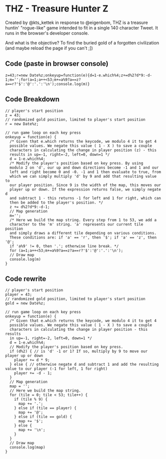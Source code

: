 # THZ - Treasure Hunter Z
Created by @kts_kettek in response to @eigenbom, THZ is a treasure huntin' "rogue-like" game intended to fit in a single 140 character Tweet. It runs in the browser's developer console.

And what is the objective? To find the buried gold of a forgotten civilization (and maybe reload the page if you can't ;])

## Code (paste in browser console)
    z=43;r=new Date%z;onkeyup=function(e){d=1-e.which%4;z+=d%2?d*9:-d-1;m='';for(a=1;a++<53;m+=a%9?a==z?a==r?'$':'@':'.':'\n');console.log(m)}

## Code Breakdown
    // player's start position
    z = 43;
    // randomized gold position, limited to player's start position
    r = new Date%z;
    
    // run game loop on each key press
    onkeyup = function(e) {
      /* Given that e.which returns the keycode, we modulo 4 it to get 4
      possible values. We negate this value ( 1 - X ) to save a couple
      characters in calculating the change in player position (z) - this
      results in up=-1, right=-2, left=0, down=1 */
      d = 1-e.which%4;
      /* Modify the player's position based on key press. By using
      modulo 2 on 'd', our up and down directions become -1 and 1 and our
      left and right become 0 and -0. -1 and 1 then evaluate to true, from
      which we can simply multiply 'd' by 9 and add that resulting value to
      our player position. Since 9 is the width of the map, this moves our
      player up or down. If the expression returns false, we simply negate d
      and subtract 1 - this returns -1 for left and 1 for right, which can
      then be added to the player's position. */
      z += d%2?d*9:-d-1;
      // Map generation
      m='';
      /* Here we build the map string. Every step from 1 to 53, we add a
      character to the 'm' string. 'a' represents our current tile position
      and simply draws a different tile depending on various conditions.
      These conditions are: if 'a' == 'r', then '$'; if 'a' == 'z', then '@';
      if 'a%9' != 0, then '.'; otherwise line break. */
      for (a=1;a++<53;m+=a%9?a==z?a==r?'$':'@':'.':'\n');
      // Draw map
      console.log(m)
    }

## Code rewrite
    // player's start position
    player = 43;
    // randomized gold position, limited to player's start position
    gold = new Date%z;
    
    // run game loop on each key press
    onkeyup = function(e) {
      /* Given that e.which returns the keycode, we modulo 4 it to get 4
      possible values. We negate this value ( 1 - X ) to save a couple
      characters in calculating the change in player position - this results
      in up=-1, right=-2, left=0, down=1 */
      d = 1-e.which%4;
      // Modify the player's position based on key press.
      if (d%2) { // is 'd' -1 or 1? If so, multiply by 9 to move our player up or down
        player += d * 9;
      } else { // otherwise negate d and subtract 1 and add the resulting value to our player (-1 for left, 1 for right)
        player += -d - 1;
      }
      // Map generation
      map = '';
      // Here we build the map string.
      for (tile = 0; tile < 53; tile++) {
        if (tile % 9) {
          map += '.';
        } else if (tile == player) {
          map += '@';
        } else if (tile == gold) {
          map += '$';
        } else {
          map += '\n';
        }
      }
      // Draw map
      console.log(map)
    }
